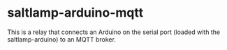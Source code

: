 saltlamp-arduino-mqtt
=====================

This is a relay that connects an Arduino on the serial port (loaded with the saltlamp-arduino) to an MQTT broker.
